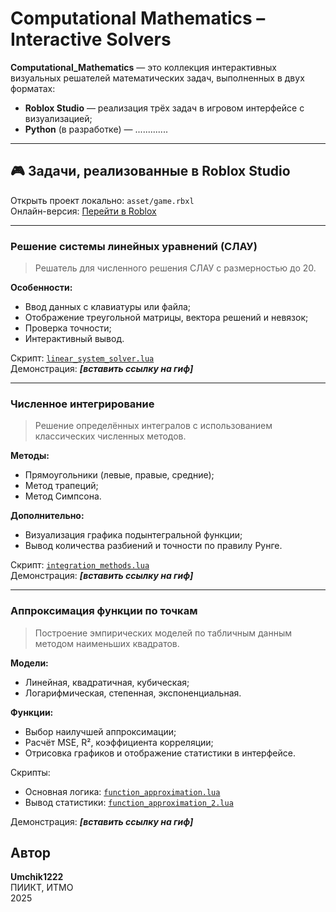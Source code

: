 # Computational Mathematics – Interactive Solvers

**Computational_Mathematics** — это коллекция интерактивных визуальных решателей математических задач, выполненных в двух форматах:

- **Roblox Studio** — реализация трёх задач в игровом интерфейсе с визуализацией;
- **Python** (в разработке) — .............

---

## 🎮 Задачи, реализованные в Roblox Studio

 Открыть проект локально: `asset/game.rbxl`  
 Онлайн-версия: [Перейти в Roblox](https://www.roblox.com/games/90143978342885/Game-ITMO)

---

###  Решение системы линейных уравнений (СЛАУ)

> Решатель для численного решения СЛАУ с размерностью до 20.

**Особенности:**
- Ввод данных с клавиатуры или файла;
- Отображение треугольной матрицы, вектора решений и невязок;
- Проверка точности;
- Интерактивный вывод.

 Скрипт: [`linear_system_solver.lua`](roblox_vers/linear_system_solver.lua)  
 Демонстрация: _**[вставить ссылку на гиф]**_

---

###  Численное интегрирование

> Решение определённых интегралов с использованием классических численных методов.

**Методы:**
- Прямоугольники (левые, правые, средние);
- Метод трапеций;
- Метод Симпсона.

**Дополнительно:**
- Визуализация графика подынтегральной функции;
- Вывод количества разбиений и точности по правилу Рунге.

 Скрипт: [`integration_methods.lua`](roblox_vers/integration_methods.lua)  
 Демонстрация: _**[вставить ссылку на гиф]**_

---

###  Аппроксимация функции по точкам

> Построение эмпирических моделей по табличным данным методом наименьших квадратов.

**Модели:**
- Линейная, квадратичная, кубическая;
- Логарифмическая, степенная, экспоненциальная.

**Функции:**
- Выбор наилучшей аппроксимации;
- Расчёт MSE, R², коэффициента корреляции;
- Отрисовка графиков и отображение статистики в интерфейсе.

 Скрипты:  
- Основная логика: [`function_approximation.lua`](roblox_vers/function_approximation.lua)  
- Вывод статистики: [`function_approximation_2.lua`](roblox_vers/function_approximation_2.lua)  

 Демонстрация: _**[вставить ссылку на гиф]**_



 ##  Автор

**Umchik1222**  
ПИИКТ, ИТМО  
2025
